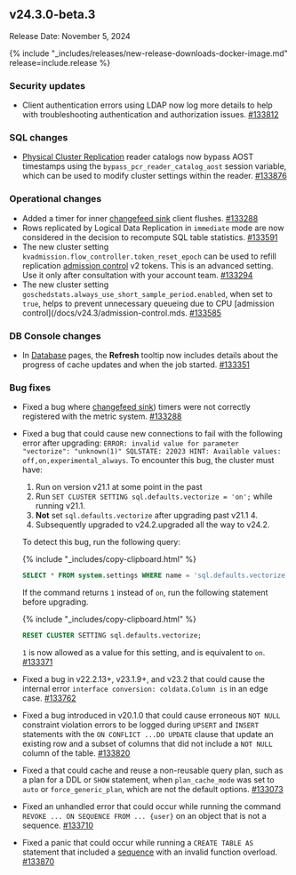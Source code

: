 ## v24.3.0-beta.3

Release Date: November 5, 2024

{% include "_includes/releases/new-release-downloads-docker-image.md" release=include.release %}

<h3 id="v24-3-0-beta-3-security-updates">Security updates</h3>

- Client authentication errors using LDAP now log more details to help with troubleshooting authentication and authorization issues. [#133812][#133812]

<h3 id="v24-3-0-beta-3-sql-changes">SQL changes</h3>

- [Physical Cluster Replication](/docs/v24.3/physical-cluster-replication-overview.md) reader catalogs now bypass AOST timestamps using the `bypass_pcr_reader_catalog_aost` session variable, which can be used to modify cluster settings within the reader. [#133876][#133876]

<h3 id="v24-3-0-beta-3-operational-changes">Operational changes</h3>

- Added a timer for inner [changefeed sink](/docs/v24.3/changefeed-sinks.md) client flushes. [#133288][#133288]
- Rows replicated by Logical Data Replication in `immediate` mode are now considered in the decision to recompute SQL table statistics. [#133591][#133591]
- The new cluster setting `kvadmission.flow_controller.token_reset_epoch` can be used to refill replication [admission control](/docs/v24.3/admission-control.md) v2 tokens. This is an advanced setting. Use it only after consultation with your account team. [#133294][#133294]
- The new cluster setting `goschedstats.always_use_short_sample_period.enabled`, when set to `true`, helps to prevent unnecessary queueing due to CPU [admission control](/docs/v24.3/admission-control.mds. [#133585][#133585]

<h3 id="v24-3-0-beta-3-db-console-changes">DB Console changes</h3>

- In [Database](/docs/v24.3/ui-databases-page.md) pages, the **Refresh** tooltip now includes details about the progress of cache updates and when the job started. [#133351][#133351]

<h3 id="v24-3-0-beta-3-bug-fixes">Bug fixes</h3>

- Fixed a bug where [changefeed sink](/docs/v24.3/changefeed-sinks.md)) timers were not correctly registered with the metric system. [#133288][#133288]
- Fixed a bug that could cause new connections to fail with the following error after upgrading: `ERROR: invalid value for parameter "vectorize": "unknown(1)" SQLSTATE: 22023 HINT: Available values: off,on,experimental_always`. To encounter this bug, the cluster must have:
    1. Run on version v21.1 at some point in the past
    1. Run `SET CLUSTER SETTING sql.defaults.vectorize = 'on';` while running v21.1.
    1. **Not** set `sql.defaults.vectorize` after upgrading past v21.1 4.
    1. Subsequently upgraded to v24.2.upgraded all the way to v24.2.

    To detect this bug, run the following query:

    {% include "_includes/copy-clipboard.html" %}
    ~~~ sql
    SELECT * FROM system.settings WHERE name = 'sql.defaults.vectorize
    ~~~

    If the command returns `1` instead of `on`, run the following statement before upgrading.

    {% include "_includes/copy-clipboard.html" %}
    ~~~ sql
    RESET CLUSTER SETTING sql.defaults.vectorize;
    ~~~

    `1` is now allowed as a value for this setting, and is equivalent to `on`. [#133371][#133371]
- Fixed a bug in v22.2.13+, v23.1.9+, and v23.2 that could cause the internal error `interface conversion: coldata.Column is` in an edge case. [#133762][#133762]
- Fixed a bug introduced in v20.1.0 that could cause erroneous `NOT NULL` constraint violation errors to be logged during `UPSERT` and `INSERT` statements with the `ON CONFLICT ...DO UPDATE` clause that update an existing row and a subset of columns that did not include a `NOT NULL` column of the table. [#133820][#133820]
- Fixed a that could cache and reuse a non-reusable query plan, such as a plan for a DDL or `SHOW` statement, when `plan_cache_mode` was set to `auto` or `force_generic_plan`, which are not the default options. [#133073][#133073]
- Fixed an unhandled error that could occur while running the command `REVOKE ... ON SEQUENCE FROM ... {user}` on an object that is not a sequence. [#133710][#133710]
- Fixed a panic that could occur while running a `CREATE TABLE AS` statement that included a [sequence](/docs/v24.3/create-sequence.md) with an invalid function overload. [#133870][#133870]


[#133073]: https://github.com/cockroachdb/cockroach/pull/133073
[#133288]: https://github.com/cockroachdb/cockroach/pull/133288
[#133294]: https://github.com/cockroachdb/cockroach/pull/133294
[#133351]: https://github.com/cockroachdb/cockroach/pull/133351
[#133371]: https://github.com/cockroachdb/cockroach/pull/133371
[#133414]: https://github.com/cockroachdb/cockroach/pull/133414
[#133472]: https://github.com/cockroachdb/cockroach/pull/133472
[#133585]: https://github.com/cockroachdb/cockroach/pull/133585
[#133591]: https://github.com/cockroachdb/cockroach/pull/133591
[#133710]: https://github.com/cockroachdb/cockroach/pull/133710
[#133762]: https://github.com/cockroachdb/cockroach/pull/133762
[#133812]: https://github.com/cockroachdb/cockroach/pull/133812
[#133820]: https://github.com/cockroachdb/cockroach/pull/133820
[#133870]: https://github.com/cockroachdb/cockroach/pull/133870
[#133876]: https://github.com/cockroachdb/cockroach/pull/133876

